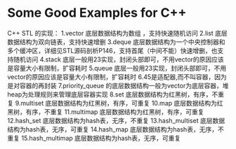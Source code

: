 # Some Good Examples for C++


C++ STL 的实现：
1.vector  底层数据结构为数组 ，支持快速随机访问
2.list    底层数据结构为双向链表，支持快速增删
3.deque   底层数据结构为一个中央控制器和多个缓冲区，详细见STL源码剖析P146，支持首尾（中间不能）快速增删，也支持随机访问
4.stack   底层一般用23实现，封闭头部即可，不用vector的原因应该是容量大小有限制，扩容耗时
5.queue   底层一般用23实现，封闭头部即可，不用vector的原因应该是容量大小有限制，扩容耗时
6.45是适配器,而不叫容器，因为是对容器的再封装
7.priority_queue 的底层数据结构一般为vector为底层容器，堆heap为处理规则来管理底层容器实现
8.set       底层数据结构为红黑树，有序，不重复
9.multiset  底层数据结构为红黑树，有序，可重复 
10.map      ﻿﻿﻿﻿底层数据结构为红黑树，有序，不重复
11.multimap 底层数据结构为红黑树，有序，可重复
12.hash_set ﻿﻿﻿﻿底层数据结构为hash表，无序，不重复
13.hash_multiset 底层数据结构为hash表，无序，可重复 
14.hash_map      ﻿﻿﻿﻿底层数据结构为hash表，无序，不重复
15.hash_multimap 底层数据结构为hash表，无序，可重复
